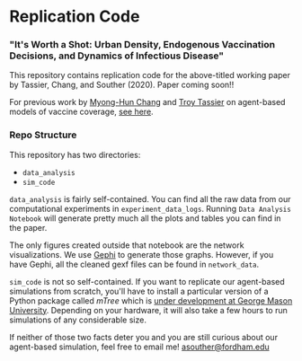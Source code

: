 # Replication Code

### "It's Worth a Shot: Urban Density, Endogenous Vaccination Decisions, and Dynamics of Infectious Disease"

This repository contains replication code for the above-titled working paper by Tassier, Chang, and Souther (2020). Paper coming soon!!

For previous work by [Myong-Hun Chang](https://academic.csuohio.edu/changm/) and [Troy Tassier](https://sites.google.com/site/troytassier/home) on agent-based models of vaccine coverage, [see here](https://idp.springer.com/authorize/casa?redirect_uri=https://link.springer.com/content/pdf/10.1007/s10614-019-09918-7.pdf&casa_token=YcKmIno4UWcAAAAA:k3JNvB9KoLsvrR8mct_02xxDK59pQsS-9NIbN7g8kw7EsHfs660-Z17LmVfL4YA8rwuJJN0rIWHIv41P7g).  

### Repo Structure

This repository has two directories: 

- `data_analysis`
- `sim_code` 

`data_analysis` is fairly self-contained. You can find all the raw data from our computational experiments in `experiment_data_logs`. Running `Data Analysis Notebook` will generate pretty much all the plots and tables you can find in the paper. 

The only figures created outside that notebook are the network visualizations. We use [Gephi](https://gephi.org/) to generate those graphs. However, if you have Gephi, all the cleaned gexf files can be found in `network_data`. 


`sim_code` is not so self-contained. If you want to replicate our agent-based simulations from scratch, you'll have to install a particular version of a Python package called *mTree* which is [under development at George Mason University](https://github.com/gmucsn). Depending on your hardware, it will also take a few hours to run simulations of any considerable size. 

If neither of those two facts deter you and you are still curious about our agent-based simulation, feel free to email me! asouther@fordham.edu


